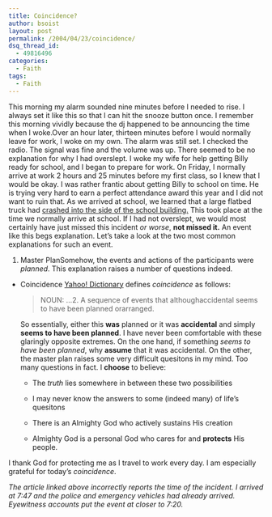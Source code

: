 ```yaml
---
title: Coincidence?
author: bsoist
layout: post
permalink: /2004/04/23/coincidence/
dsq_thread_id:
  - 49816496
categories:
  - Faith
tags:
  - Faith
---
```

This morning my alarm sounded nine minutes before I needed to rise. I always set it like this so that I can hit the snooze button once. I remember this morning vividly because the dj happened to be announcing the time when I woke.Over an hour later, thirteen minutes before I would normally leave for work, I woke on my own. The alarm was still set. I checked the radio. The signal was fine and the volume was up. There seemed to be no explanation for why I had overslept. I woke my wife for help getting Billy ready for school, and I began to prepare for work. On Friday, I normally arrive at work 2 hours and 25 minutes before my first class, so I knew that I would be okay. I was rather frantic about getting Billy to school on time. He is trying very hard to earn a perfect attendance award this year and I did not want to ruin that. As we arrived at school, we learned that a large flatbed truck had [crashed into the side of the school building.][1] This took place at the time we normally arrive at school. If I had not overslept, we would most certainly have just missed this incident *or worse*, **not missed it.** An event like this begs explanation. Let&#8217;s take a look at the two most common explanations for such an event.

  1. Master PlanSomehow, the events and actions of the participants were *planned*. This explanation raises a number of questions indeed.

  * Coincidence [Yahoo! Dictionary][2] defines *coincidence* as follows:
    > NOUN: &#8230;2. A sequence of events that althoughaccidental seems to have been planned orarranged.</p>
    </li> 
    
    </ol> 
    
    So essentially, either this **was** planned or it was **accidental** and simply **seems to have been planned**. I have never been comfortable with these glaringly opposite extremes. On the one hand, if something *seems to have been planned*, why **assume** that it was accidental. On the other, the master plan raises some very difficult quesitons in my mind. Too many questions in fact. I **choose** to believe:
    
      * The *truth* lies somewhere in between these two possibilities
    
      * I may never know the answers to some (indeed many) of life&#8217;s quesitons
    
      * There is an Almighty God who actively sustains His creation
    
      * Almighty God is a personal God who cares for and **protects** His people.
    </ul> 
    
    I thank God for protecting me as I travel to work every day. I am especially grateful for today&#8217;s *coincidence*. <i class="fa fa-smile-o"></i>
    
    <address>
      The article linked above incorrectly reports the time of the incident. I arrived at 7:47 and the police and emergency vehicles had already arrived. Eyewitness accounts put the event at closer to 7:20.
    </address>
    

 [1]: http://www.delawareonline.com/newsjournal/local/2004/04/24truckcrashesint.html
 [2]: http://education.yahoo.com/reference/dictionary/entries/58/c0465800.html
